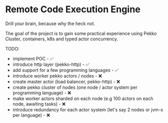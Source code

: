 # Remote Code Execution Engine

Drill your brain, because why the heck not.

The goal of the project is to gain some practical experience using Pekko Cluster, containers, k8s and typed actor concurrency.

TODO:
- implement POC - ✅
- introduce http layer (pekko-http) - ✅
- add support for a few programming languages - ✅
- introduce worker pekko actors / nodes - ❌
- create master actor (load balancer, pekko-http) - ❌
- create pekko cluster of nodes (one node / actor system per programming language) - ❌
- make worker actors sharded on each node (e.g 100 actors on each node, awaiting tasks) - ❌
- introduce redundancy for each actor system (let's say 2 nodes or jvm-s per language) - ❌



